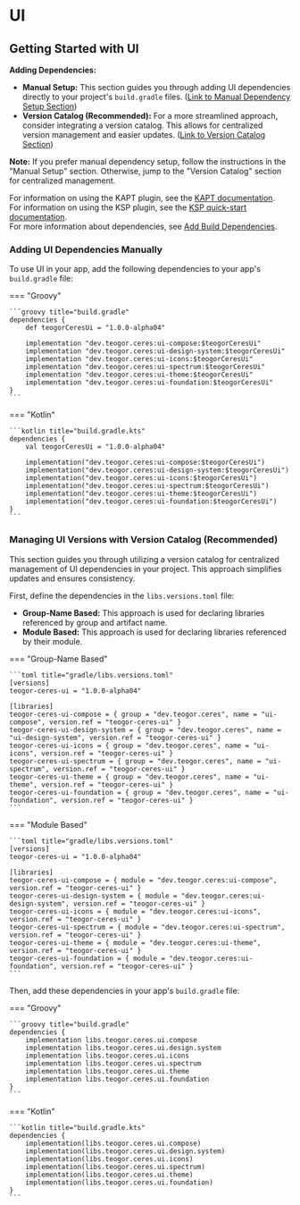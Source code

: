 # UI

[//]: # (REGION-DEPENDENCIES)

## Getting Started with UI

**Adding Dependencies:**

* **Manual Setup:**  This section guides you through adding UI dependencies directly to your project's `build.gradle` files. ([Link to Manual Dependency Setup Section](#adding-ui-dependencies-manually))
* **Version Catalog (Recommended):** For a more streamlined approach, consider integrating a version catalog. This allows for centralized version management and easier updates. ([Link to Version Catalog Section](#managing-ui-versions-with-version-catalog-recommended))

**Note:** If you prefer manual dependency setup, follow the instructions in the "Manual Setup" section. Otherwise, jump to the "Version Catalog" section for centralized management.

For information on using the KAPT plugin, see the [KAPT documentation](https://kotlinlang.org/docs/kapt.html).  
For information on using the KSP plugin, see the [KSP quick-start documentation](https://kotlinlang.org/docs/ksp-quickstart.html).  
For more information about dependencies, see [Add Build Dependencies](https://developer.android.com/studio/build/dependencies).  

### Adding UI Dependencies Manually

To use UI in your app, add the following dependencies to your app's `build.gradle` file:

=== "Groovy"

    ```groovy title="build.gradle"
    dependencies {
        def teogorCeresUi = "1.0.0-alpha04"
        
        implementation "dev.teogor.ceres:ui-compose:$teogorCeresUi"
        implementation "dev.teogor.ceres:ui-design-system:$teogorCeresUi"
        implementation "dev.teogor.ceres:ui-icons:$teogorCeresUi"
        implementation "dev.teogor.ceres:ui-spectrum:$teogorCeresUi"
        implementation "dev.teogor.ceres:ui-theme:$teogorCeresUi"
        implementation "dev.teogor.ceres:ui-foundation:$teogorCeresUi"
    }
    ```

=== "Kotlin"

    ```kotlin title="build.gradle.kts"
    dependencies {
        val teogorCeresUi = "1.0.0-alpha04"
        
        implementation("dev.teogor.ceres:ui-compose:$teogorCeresUi")
        implementation("dev.teogor.ceres:ui-design-system:$teogorCeresUi")
        implementation("dev.teogor.ceres:ui-icons:$teogorCeresUi")
        implementation("dev.teogor.ceres:ui-spectrum:$teogorCeresUi")
        implementation("dev.teogor.ceres:ui-theme:$teogorCeresUi")
        implementation("dev.teogor.ceres:ui-foundation:$teogorCeresUi")
    }
    ```

### Managing UI Versions with Version Catalog (Recommended)

This section guides you through utilizing a version catalog for centralized management of UI dependencies in your project. This approach simplifies updates and ensures consistency.

First, define the dependencies in the `libs.versions.toml` file:

- **Group-Name Based:** This approach is used for declaring libraries referenced by group and artifact name.
- **Module Based:** This approach is used for declaring libraries referenced by their module.

=== "Group-Name Based"

    ```toml title="gradle/libs.versions.toml"
    [versions]
    teogor-ceres-ui = "1.0.0-alpha04"
    
    [libraries]
    teogor-ceres-ui-compose = { group = "dev.teogor.ceres", name = "ui-compose", version.ref = "teogor-ceres-ui" }
    teogor-ceres-ui-design-system = { group = "dev.teogor.ceres", name = "ui-design-system", version.ref = "teogor-ceres-ui" }
    teogor-ceres-ui-icons = { group = "dev.teogor.ceres", name = "ui-icons", version.ref = "teogor-ceres-ui" }
    teogor-ceres-ui-spectrum = { group = "dev.teogor.ceres", name = "ui-spectrum", version.ref = "teogor-ceres-ui" }
    teogor-ceres-ui-theme = { group = "dev.teogor.ceres", name = "ui-theme", version.ref = "teogor-ceres-ui" }
    teogor-ceres-ui-foundation = { group = "dev.teogor.ceres", name = "ui-foundation", version.ref = "teogor-ceres-ui" }
    ```

=== "Module Based"

    ```toml title="gradle/libs.versions.toml"
    [versions]
    teogor-ceres-ui = "1.0.0-alpha04"
    
    [libraries]
    teogor-ceres-ui-compose = { module = "dev.teogor.ceres:ui-compose", version.ref = "teogor-ceres-ui" }
    teogor-ceres-ui-design-system = { module = "dev.teogor.ceres:ui-design-system", version.ref = "teogor-ceres-ui" }
    teogor-ceres-ui-icons = { module = "dev.teogor.ceres:ui-icons", version.ref = "teogor-ceres-ui" }
    teogor-ceres-ui-spectrum = { module = "dev.teogor.ceres:ui-spectrum", version.ref = "teogor-ceres-ui" }
    teogor-ceres-ui-theme = { module = "dev.teogor.ceres:ui-theme", version.ref = "teogor-ceres-ui" }
    teogor-ceres-ui-foundation = { module = "dev.teogor.ceres:ui-foundation", version.ref = "teogor-ceres-ui" }
    ```

Then, add these dependencies in your app's `build.gradle` file:

=== "Groovy"

    ```groovy title="build.gradle"
    dependencies {
        implementation libs.teogor.ceres.ui.compose
        implementation libs.teogor.ceres.ui.design.system
        implementation libs.teogor.ceres.ui.icons
        implementation libs.teogor.ceres.ui.spectrum
        implementation libs.teogor.ceres.ui.theme
        implementation libs.teogor.ceres.ui.foundation
    }
    ```

=== "Kotlin"

    ```kotlin title="build.gradle.kts"
    dependencies {
        implementation(libs.teogor.ceres.ui.compose)
        implementation(libs.teogor.ceres.ui.design.system)
        implementation(libs.teogor.ceres.ui.icons)
        implementation(libs.teogor.ceres.ui.spectrum)
        implementation(libs.teogor.ceres.ui.theme)
        implementation(libs.teogor.ceres.ui.foundation)
    }
    ```

[//]: # (REGION-DEPENDENCIES)

